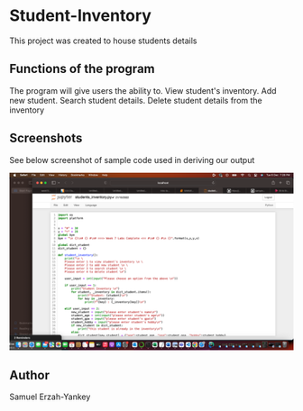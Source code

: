 # Student-Inventory
This project was created to house students details

## Functions of the program
The program will give users the ability to.
View student's inventory.
Add new student.
Search student details.
Delete student details from the inventory


## Screenshots
See below screenshot of sample code used in deriving our output

![screenshot of sample code](./001.png)

## Author
Samuel Erzah-Yankey